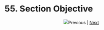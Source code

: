 # 55. Section Objective

<p align="center" >
    <img src="https://rfpga.s3.us-west-1.amazonaws.com/Develop-Discord-Bots-in-Nodejs_Complete-Course-in-2023/images/55_Section-Objective
    
    .png" width="90%" > 
</p> 


---

[Previous](./54_.joinedTimestamp-Update.md) | [Next]()